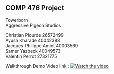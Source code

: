 COMP 476 Project
-------------------------------
Towerborn <br />
Aggressive Pigeon Studios


					
Christian Plourde 26572499 <br />
Ayush Kharade 40042388 <br />
Jacques-Philippe Amiot 40003569<br />
Samer Yazbeck 40049573 <br />
Valentin Perrot 27321775 <br />


Walkthrough Demo Video link : 
[![Watch the video](https://img.youtube.com/vi/q0sTDaf-YjY/maxresdefault.jpg)](https://youtu.be/q0sTDaf-YjY)

